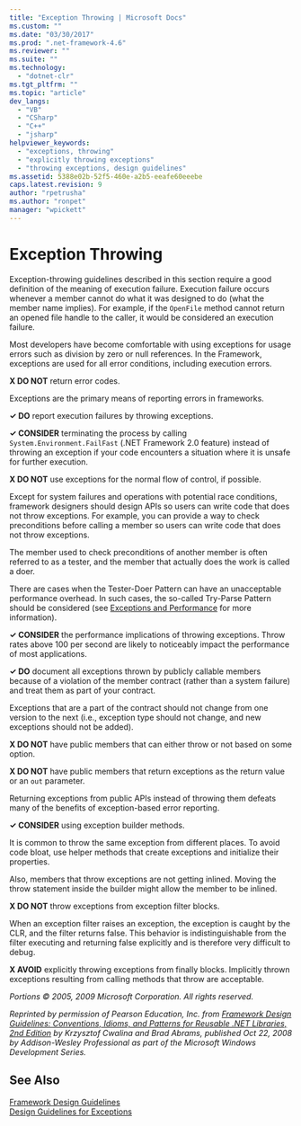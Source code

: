 ```yaml
---
title: "Exception Throwing | Microsoft Docs"
ms.custom: ""
ms.date: "03/30/2017"
ms.prod: ".net-framework-4.6"
ms.reviewer: ""
ms.suite: ""
ms.technology: 
  - "dotnet-clr"
ms.tgt_pltfrm: ""
ms.topic: "article"
dev_langs: 
  - "VB"
  - "CSharp"
  - "C++"
  - "jsharp"
helpviewer_keywords: 
  - "exceptions, throwing"
  - "explicitly throwing exceptions"
  - "throwing exceptions, design guidelines"
ms.assetid: 5388e02b-52f5-460e-a2b5-eeafe60eeebe
caps.latest.revision: 9
author: "rpetrusha"
ms.author: "ronpet"
manager: "wpickett"
---
```

# Exception Throwing
Exception-throwing guidelines described in this section require a good definition of the meaning of execution failure. Execution failure occurs whenever a member cannot do what it was designed to do (what the member name implies). For example, if the `OpenFile` method cannot return an opened file handle to the caller, it would be considered an execution failure.  
  
 Most developers have become comfortable with using exceptions for usage errors such as division by zero or null references. In the Framework, exceptions are used for all error conditions, including execution errors.  
  
 **X DO NOT** return error codes.  
  
 Exceptions are the primary means of reporting errors in frameworks.  
  
 **✓ DO** report execution failures by throwing exceptions.  
  
 **✓ CONSIDER** terminating the process by calling `System.Environment.FailFast` (.NET Framework 2.0 feature) instead of throwing an exception if your code encounters a situation where it is unsafe for further execution.  
  
 **X DO NOT** use exceptions for the normal flow of control, if possible.  
  
 Except for system failures and operations with potential race conditions, framework designers should design APIs so users can write code that does not throw exceptions. For example, you can provide a way to check preconditions before calling a member so users can write code that does not throw exceptions.  
  
 The member used to check preconditions of another member is often referred to as a tester, and the member that actually does the work is called a doer.  
  
 There are cases when the Tester-Doer Pattern can have an unacceptable performance overhead. In such cases, the so-called Try-Parse Pattern should be considered (see [Exceptions and Performance](../../../docs/standard/design-guidelines/exceptions-and-performance.md) for more information).  
  
 **✓ CONSIDER** the performance implications of throwing exceptions. Throw rates above 100 per second are likely to noticeably impact the performance of most applications.  
  
 **✓ DO** document all exceptions thrown by publicly callable members because of a violation of the member contract (rather than a system failure) and treat them as part of your contract.  
  
 Exceptions that are a part of the contract should not change from one version to the next (i.e., exception type should not change, and new exceptions should not be added).  
  
 **X DO NOT** have public members that can either throw or not based on some option.  
  
 **X DO NOT** have public members that return exceptions as the return value or an `out` parameter.  
  
 Returning exceptions from public APIs instead of throwing them defeats many of the benefits of exception-based error reporting.  
  
 **✓ CONSIDER** using exception builder methods.  
  
 It is common to throw the same exception from different places. To avoid code bloat, use helper methods that create exceptions and initialize their properties.  
  
 Also, members that throw exceptions are not getting inlined. Moving the throw statement inside the builder might allow the member to be inlined.  
  
 **X DO NOT** throw exceptions from exception filter blocks.  
  
 When an exception filter raises an exception, the exception is caught by the CLR, and the filter returns false. This behavior is indistinguishable from the filter executing and returning false explicitly and is therefore very difficult to debug.  
  
 **X AVOID** explicitly throwing exceptions from finally blocks. Implicitly thrown exceptions resulting from calling methods that throw are acceptable.  
  
 *Portions © 2005, 2009 Microsoft Corporation. All rights reserved.*  
  
 *Reprinted by permission of Pearson Education, Inc. from [Framework Design Guidelines: Conventions, Idioms, and Patterns for Reusable .NET Libraries, 2nd Edition](http://www.informit.com/store/framework-design-guidelines-conventions-idioms-and-9780321545619) by Krzysztof Cwalina and Brad Abrams, published Oct 22, 2008 by Addison-Wesley Professional as part of the Microsoft Windows Development Series.*  
  
## See Also  
 [Framework Design Guidelines](../../../docs/standard/design-guidelines/framework-design-guidelines.md)   
 [Design Guidelines for Exceptions](../../../docs/standard/design-guidelines/design-guidelines-for-exceptions.md)